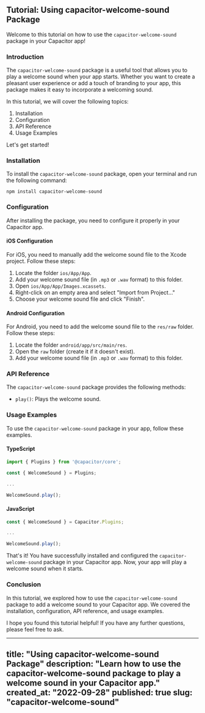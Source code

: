 ## Tutorial: Using capacitor-welcome-sound Package

Welcome to this tutorial on how to use the `capacitor-welcome-sound` package in your Capacitor app!

### Introduction

The `capacitor-welcome-sound` package is a useful tool that allows you to play a welcome sound when your app starts. Whether you want to create a pleasant user experience or add a touch of branding to your app, this package makes it easy to incorporate a welcoming sound.

In this tutorial, we will cover the following topics:

1. Installation
2. Configuration
3. API Reference
4. Usage Examples

Let's get started!

### Installation

To install the `capacitor-welcome-sound` package, open your terminal and run the following command:

```
npm install capacitor-welcome-sound
```

### Configuration

After installing the package, you need to configure it properly in your Capacitor app.

#### iOS Configuration

For iOS, you need to manually add the welcome sound file to the Xcode project. Follow these steps:

1. Locate the folder `ios/App/App`.
2. Add your welcome sound file (in `.mp3` or `.wav` format) to this folder.
3. Open `ios/App/App/Images.xcassets`.
4. Right-click on an empty area and select "Import from Project..."
5. Choose your welcome sound file and click "Finish".

#### Android Configuration

For Android, you need to add the welcome sound file to the `res/raw` folder. Follow these steps:

1. Locate the folder `android/app/src/main/res`.
2. Open the `raw` folder (create it if it doesn't exist).
3. Add your welcome sound file (in `.mp3` or `.wav` format) to this folder.

### API Reference

The `capacitor-welcome-sound` package provides the following methods:

- `play()`: Plays the welcome sound.

### Usage Examples

To use the `capacitor-welcome-sound` package in your app, follow these examples.

#### TypeScript

```typescript
import { Plugins } from '@capacitor/core';

const { WelcomeSound } = Plugins;

...

WelcomeSound.play();
```

#### JavaScript

```javascript
const { WelcomeSound } = Capacitor.Plugins;

...

WelcomeSound.play();
```

That's it! You have successfully installed and configured the `capacitor-welcome-sound` package in your Capacitor app. Now, your app will play a welcome sound when it starts.

### Conclusion

In this tutorial, we explored how to use the `capacitor-welcome-sound` package to add a welcome sound to your Capacitor app. We covered the installation, configuration, API reference, and usage examples.

I hope you found this tutorial helpful! If you have any further questions, please feel free to ask.

---

title: "Using capacitor-welcome-sound Package"
description: "Learn how to use the capacitor-welcome-sound package to play a welcome sound in your Capacitor app."
created_at: "2022-09-28"
published: true
slug: "capacitor-welcome-sound"
---